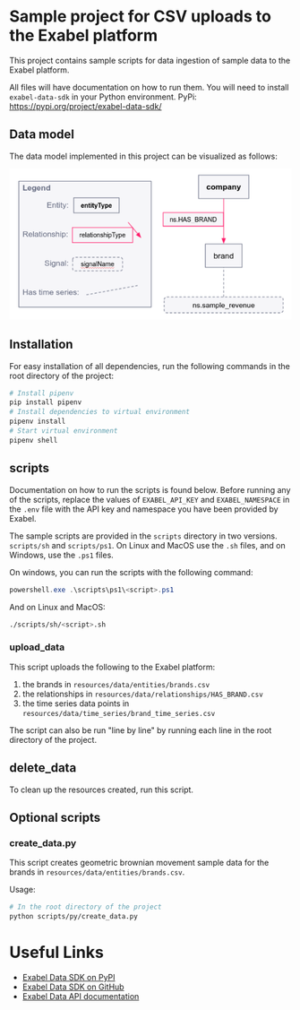 # Sample project for CSV uploads to the Exabel platform

This project contains sample scripts for data ingestion of sample data to
the Exabel platform.

All files will have documentation on how to run them. You will need
to install `exabel-data-sdk` in your Python environment.
PyPi: https://pypi.org/project/exabel-data-sdk/

## Data model

The data model implemented in this project can be visualized as follows:

![Exabel data model](./resources/img/data_model.png)

## Installation

For easy installation of all dependencies, run the following commands in the root directory of the project:

```sh
# Install pipenv
pip install pipenv
# Install dependencies to virtual environment
pipenv install
# Start virtual environment
pipenv shell
```

## scripts

Documentation on how to run the scripts is found below. Before running any of the scripts, replace the values
of `EXABEL_API_KEY` and `EXABEL_NAMESPACE` in the `.env` file with the API key and namespace you have been provided by Exabel.

The sample scripts are provided in the `scripts` directory in two versions. `scripts/sh` and `scripts/ps1`.
On Linux and MacOS use the `.sh` files, and on Windows, use the `.ps1` files.

On windows, you can run the scripts with the following command:
```ps1
powershell.exe .\scripts\ps1\<script>.ps1
```

And on Linux and MacOS:
```sh
./scripts/sh/<script>.sh
```

### upload_data

This script uploads the following to the Exabel platform:

1. the brands in `resources/data/entities/brands.csv`
2. the relationships in `resources/data/relationships/HAS_BRAND.csv`
3. the time series data points in `resources/data/time_series/brand_time_series.csv`

The script can also be run "line by line" by running each line in the root directory of the project.

## delete_data

To clean up the resources created, run this script.

## Optional scripts
### create_data.py

This script creates geometric brownian movement sample data for the brands in `resources/data/entities/brands.csv`.

Usage:
```sh
# In the root directory of the project
python scripts/py/create_data.py
```

# Useful Links

* [Exabel Data SDK on PyPI](https://pypi.org/project/exabel-data-sdk/)
* [Exabel Data SDK on GitHub](https://github.com/Exabel/python-sdk)
* [Exabel Data API documentation](https://doc.exabel.com/api/data/)
